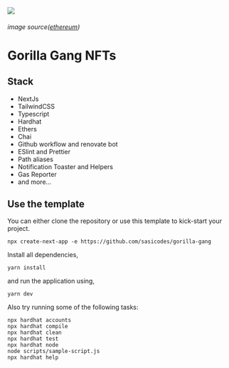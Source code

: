 
![](https://cloudflare-ipfs.com/ipfs/QmX6BtuiAQmjLpbqzyBWxRieR4PxSquCzjuFd3vsr1fAGj)
###### image source([ethereum](https://ethereum.org/))

# Gorilla Gang NFTs

## Stack
 - NextJs
 - TailwindCSS
 - Typescript
 - Hardhat
 - Ethers
 - Chai
 - Github workflow and renovate bot
 - ESlint and Prettier
 - Path aliases
 - Notification Toaster and Helpers
 - Gas Reporter
 - and more...

## Use the template

You can either clone the repository or use this template to kick-start your project.
```
npx create-next-app -e https://github.com/sasicodes/gorilla-gang
```

Install all dependencies,

```
yarn install
```

and run the application using,

```
yarn dev
```

Also try running some of the following tasks:

```shell
npx hardhat accounts
npx hardhat compile
npx hardhat clean
npx hardhat test
npx hardhat node
node scripts/sample-script.js
npx hardhat help
```